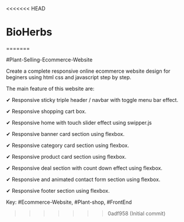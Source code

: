 <<<<<<< HEAD
# BioHerbs
=======

#Plant-Selling-Ecommerce-Website

Create a complete responsive online ecommerce website design for beginers using html css and javascript step by step.

The main feature of this website are:

✔ Responsive sticky triple header / navbar with toggle menu bar effect.
   
✔ Responsive shopping cart box.

✔ Responsive home with touch slider effect using swipper.js

✔ Responsive banner card section using flexbox.

✔ Responsive category card section using flexbox.

✔ Responsive product card section using flexbox.

✔ Responsive deal section with count down effect using flexbox.

✔ Responsive and animated contact form section using flexbox.

✔ Responsive footer section using flexbox.

Key: #Ecommerce-Website, #Plant-shop, #FrontEnd
>>>>>>> 0adf958 (Initial commit)
